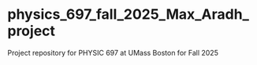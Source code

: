 # physics_697_fall_2025_Max_Aradh_project
Project repository for PHYSIC 697 at UMass Boston for Fall 2025

